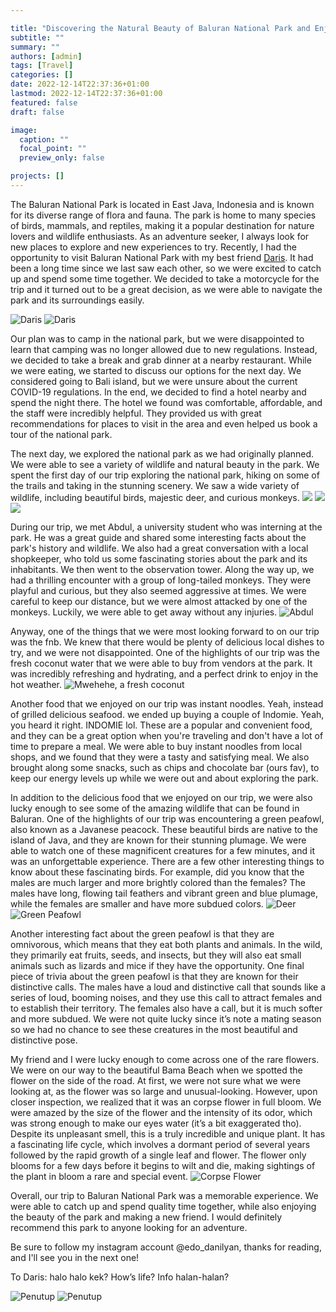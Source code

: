 ```yaml
---

title: "Discovering the Natural Beauty of Baluran National Park and Enjoying A Memorable Trip with My Best Friend"
subtitle: ""
summary: ""
authors: [admin]
tags: [Travel]
categories: []
date: 2022-12-14T22:37:36+01:00
lastmod: 2022-12-14T22:37:36+01:00
featured: false
draft: false

image:
  caption: ""
  focal_point: ""
  preview_only: false

projects: []
---
```

The Baluran National Park is located in East Java, Indonesia and is known for its diverse range of flora and fauna. The park is home to many species of birds, mammals, and reptiles, making it a popular destination for nature lovers and wildlife enthusiasts. As an adventure seeker, I always look for new places to explore and new experiences to try. Recently, I had the opportunity to visit Baluran National Park with my best friend [Daris](https://instagram.com/dezvros?igshid=YmMyMTA2M2Y=). It had been a long time since we last saw each other, so we were excited to catch up and spend some time together. We decided to take a motorcycle for the trip and it turned out to be a great decision, as we were able to navigate the park and its surroundings easily.  

![Daris](/balurandaris1.jpeg 'Daris') ![Daris](/balurandaris2.jpeg 'Daris')

Our plan was to camp in the national park, but we were disappointed to learn that camping was no longer allowed due to new regulations. Instead, we decided to take a break and grab dinner at a nearby restaurant. While we were eating, we started to discuss our options for the next day. We considered going to Bali island, but we were unsure about the current COVID-19 regulations. In the end, we decided to find a hotel nearby and spend the night there. The hotel we found was comfortable, affordable, and the staff were incredibly helpful. They provided us with great recommendations for places to visit in the area and even helped us book a tour of the national park.

The next day, we explored the national park as we had originally planned. We were able to see a variety of wildlife and natural beauty in the park. We spent the first day of our trip exploring the national park, hiking on some of the trails and taking in the stunning scenery. We saw a wide variety of wildlife, including beautiful birds, majestic deer, and curious monkeys. 
![](/baluran1.jpeg ' ') ![](/baluran2.jpeg ' ') ![](/baluran3.jpeg ' ')

During our trip, we met Abdul, a university student who was interning at the park. He was a great guide and shared some interesting facts about the park's history and wildlife. We also had a great conversation with a local shopkeeper, who told us some fascinating stories about the park and its inhabitants. We then went to the observation tower. Along the way up, we had a thrilling encounter with a group of long-tailed monkeys. They were playful and curious, but they also seemed aggressive at times. We were careful to keep our distance, but we were almost attacked by one of the monkeys. Luckily, we were able to get away without any injuries.
![](/baluranabdul.jpeg ' Abdul')

Anyway, one of the things that we were most looking forward to on our trip was the fnb. We knew that there would be plenty of delicious local dishes to try, and we were not disappointed. One of the highlights of our trip was the fresh coconut water that we were able to buy from vendors at the park. It was incredibly refreshing and hydrating, and a perfect drink to enjoy in the hot weather.
![](/baluranmakanan.jpeg 'Mwehehe, a fresh coconut')

Another food that we enjoyed on our trip was instant noodles. Yeah, instead of grilled delicious seafood. we ended up buying a couple of Indomie. Yeah, you heard it right. INDOMIE lol. These are a popular and convenient food, and they can be a great option when you're traveling and don't have a lot of time to prepare a meal. We were able to buy instant noodles from local shops, and we found that they were a tasty and satisfying meal. We also brought along some snacks, such as chips and chocolate bar (ours fav), to keep our energy levels up while we were out and about exploring the park.

In addition to the delicious food that we enjoyed on our trip, we were also lucky enough to see some of the amazing wildlife that can be found in Baluran. One of the highlights of our trip was encountering a green peafowl, also known as a Javanese peacock. These beautiful birds are native to the island of Java, and they are known for their stunning plumage. We were able to watch one of these magnificent creatures for a few minutes, and it was an unforgettable experience. There are a few other interesting things to know about these fascinating birds. For example, did you know that the males are much larger and more brightly colored than the females? The males have long, flowing tail feathers and vibrant green and blue plumage, while the females are smaller and have more subdued colors.
![](/baluran5.jpeg ' Deer') ![](/baluran6.jpeg ' Green Peafowl')

Another interesting fact about the green peafowl is that they are omnivorous, which means that they eat both plants and animals. In the wild, they primarily eat fruits, seeds, and insects, but they will also eat small animals such as lizards and mice if they have the opportunity. One final piece of trivia about the green peafowl is that they are known for their distinctive calls. The males have a loud and distinctive call that sounds like a series of loud, booming noises, and they use this call to attract females and to establish their territory. The females also have a call, but it is much softer and more subdued. We were not quite lucky since it’s note a mating season so we had no chance to see these creatures in the most beautiful and distinctive pose.

My friend and I were lucky enough to come across one of the rare flowers. We were on our way to the beautiful Bama Beach when we spotted the flower on the side of the road. At first, we were not sure what we were looking at, as the flower was so large and unusual-looking. However, upon closer inspection, we realized that it was an corpse flower in full bloom. We were amazed by the size of the flower and the intensity of its odor, which was strong enough to make our eyes water (it’s a bit exaggerated tho). Despite its unpleasant smell, this is a truly incredible and unique plant. It has a fascinating life cycle, which involves a dormant period of several years followed by the rapid growth of a single leaf and flower. The flower only blooms for a few days before it begins to wilt and die, making sightings of the plant in bloom a rare and special event.
![](/baluranbangke.jpeg ' Corpse Flower') 

Overall, our trip to Baluran National Park was a memorable experience. We were able to catch up and spend quality time together, while also enjoying the beauty of the park and making a new friend. I would definitely recommend this park to anyone looking for an adventure. 

Be sure to follow my instagram account @edo_danilyan, thanks for reading, and I'll see you in the next one!

To Daris: halo halo kek? How’s life? Info halan-halan?

![](/baluranpenutup.jpeg ' Penutup') ![](/baluranpenutup2.jpeg ' Penutup') 

